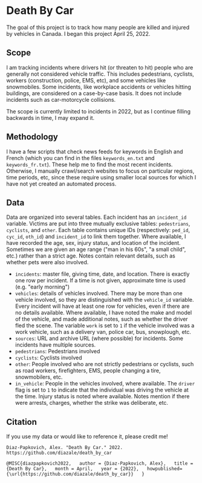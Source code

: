 # Death By Car

The goal of this project is to track how many people are killed and injured by vehicles in Canada. I began this project April 25, 2022.

## Scope

I am tracking incidents where drivers hit (or threaten to hit) people who are generally not considered vehicle traffic. This includes pedestrians, cyclists, workers (construction, police, EMS, etc), and some vehicles like snowmobiles. Some incidents, like workplace accidents or vehicles hitting buildings, are considered on a case-by-case basis. It does not include incidents such as car-motorcycle collisions.

The scope is currently limited to incidents in 2022, but as I continue filling backwards in time, I may expand it.

## Methodology

I have a few scripts that check news feeds for keywords in English and French (which you can find in the files `keywords_en.txt` and `keywords_fr.txt`). These help me to find the most recent incidents. Otherwise, I manually crawl/search websites to focus on particular regions, time periods, etc, since these require using smaller local sources for which I have not yet created an automated process.

## Data

Data are organized into several tables. Each incident has an `incident_id` variable. Victims are put into three mutually exclusive tables: `pedestrians`, `cyclists`, and `other`. Each table contains unique IDs (respectively: `ped_id`, `cyc_id`, `oth_id`) and `incident_id` to link them together. Where available, I have recorded the age, sex, injury status, and location of the incident. Sometimes we are given an age range ("man in his 60s", "a small child", etc.) rather than a strict age. Notes contain relevant details, such as whether pets were also involved.

* `incidents`: master file, giving time, date, and location. There is exactly one row per incident. If a time is not given, approximate time is used (e.g. "early morning")
*  `vehicles`: details of vehicles involved. There may be more than one vehicle involved, so they are distinguished with the `vehicle_id` variable. Every incident will have at least one row for vehicles, even if there are no details available. Where available, I have noted the make and model of the vehicle, and made additional notes, such as whether the driver fled the scene. The variable `work` is set to `1` if the vehicle involved was a work vehicle, such as a delivery van, police car, bus, snowplough, etc.
*  `sources`: URL and archive URL (where possible) for incidents. Some incidents have multiple sources.
*  `pedestrians`: Pedestrians involved
*  `cyclists`: Cyclists involved
*  `other`: People involved who are not strictly pedestrians or cyclists, such as road workers, firefighters, EMS, people changing a tire, snowmobilers, etc.
*  `in_vehicle`: People in the vehicles involved, where available. The `driver` flag is set to `1` to indicate that the individual was driving the vehicle at the time. Injury status is noted where available. Notes mention if there were arrests, charges, whether the strike was deliberate, etc.

## Citation

If you use my data or would like to reference it, please credit me!

`Diaz-Papkovich, Alex. "Death By Car." 2022. https://github.com/diazale/death_by_car`

`@MISC{diazpapkovich2022,  
author = {Diaz-Papkovich, Alex},  
title = {Death By Car},  
month = April,  
year = {2022},  
howpublished={\url{https://github.com/diazale/death_by_car}}  
}`
